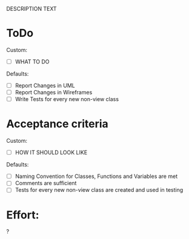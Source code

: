 DESCRIPTION TEXT

# ToDo

Custom:
- [ ] WHAT TO DO

Defaults:
- [ ] Report Changes in UML
- [ ] Report Changes in Wireframes
- [ ] Write Tests for every new non-view class

# Acceptance criteria

Custom:
- [ ] HOW IT SHOULD LOOK LIKE

Defaults:
- [ ] Naming Convention for Classes, Functions and Variables are met
- [ ] Comments are sufficient
- [ ] Tests for every new non-view class are created and used in testing

# Effort:
?